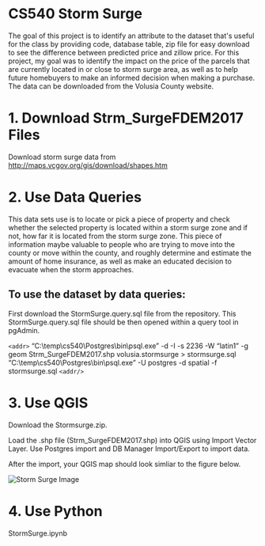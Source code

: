 # CS540 Storm Surge
The goal of this project is to identify an attribute to the dataset that's useful for the class by providing code, database table, zip file for easy download to see the difference between predicted price and zillow price. For this project, my goal was to identify the impact on the price of the parcels that are currently located in or close to storm surge area, as well as to help future homebuyers to make an informed decision when making a purchase. The data can be downloaded from the Volusia County website. 

# 1. Download Strm_SurgeFDEM2017 Files
Download storm surge data from http://maps.vcgov.org/gis/download/shapes.htm

# 2. Use Data Queries
This data sets use is to locate or pick a piece of property and check whether the selected property is located within a storm surge zone and if not, how far it is located from the storm surge zone. This piece of information maybe valuable to people who are trying to move into the county or move within the county, and roughly determine and estimate the amount of home insurance, as well as make an educated decision to evacuate when the storm approaches.

## To use the dataset by data queries:
First download the StormSurge.query.sql file from the repository. This StormSurge.query.sql file should be then opened within a query tool in pgAdmin.

`<addr>`
“C:\temp\cs540\Postgres\bin\psql.exe” -d -I -s 2236 -W “latin1” -g geom Strm_SurgeFDEM2017.shp volusia.stormsurge > stormsurge.sql
“C:\temp\cs540\Postgres\bin\psql.exe” -U postgres -d spatial -f stormsurge.sql
`<addr/>`

# 3. Use QGIS
Download the Stormsurge.zip.

Load the .shp file (Strm_SurgeFDEM2017.shp) into QGIS using Import Vector Layer.
Use Postgres import and DB Manager Import/Export to import data.

After the import, your QGIS map should look simliar to the figure below. 

![Storm Surge Image](https://i.imgur.com/XVheBF3.png)



# 4. Use Python
StormSurge.ipynb
